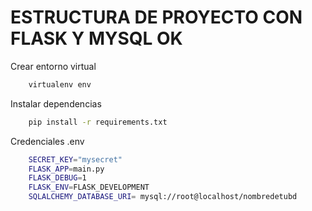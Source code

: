 # ESTRUCTURA DE PROYECTO CON FLASK Y MYSQL OK

Crear entorno virtual

```bash
    virtualenv env
```
Instalar dependencias

```bash
    pip install -r requirements.txt
```

Credenciales .env

```bash
    SECRET_KEY="mysecret"
    FLASK_APP=main.py
    FLASK_DEBUG=1
    FLASK_ENV=FLASK_DEVELOPMENT
    SQLALCHEMY_DATABASE_URI= mysql://root@localhost/nombredetubd
```



